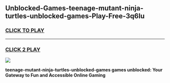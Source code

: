 
## Unblocked-Games-teenage-mutant-ninja-turtles-unblocked-games-Play-Free-3q6lu
<h3>
<a href="https://premium76.site?title=teenage-mutant-ninja-turtles-unblocked-games&ref=09A">CLICK TO PLAY</a></h3>
<hr>

<h3>
<a href="https://premium76.site?title=teenage-mutant-ninja-turtles-unblocked-games&ref=09A">CLICK 2 PLAY</a>
  
</h3>

<a href="https://premium76.site?title=teenage-mutant-ninja-turtles-unblocked-games&ref=09A"><img src="https://clearcache.store/games.png"></a>


**teenage-mutant-ninja-turtles-unblocked-games games unblocked: Your Gateway to Fun and Accessible Online Gaming**
